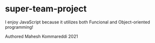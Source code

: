 # super-team-project
I enjoy JavaScript because it utilizes both Funcional and Object-oriented programming!

Authored
Mahesh Kommareddi
2021